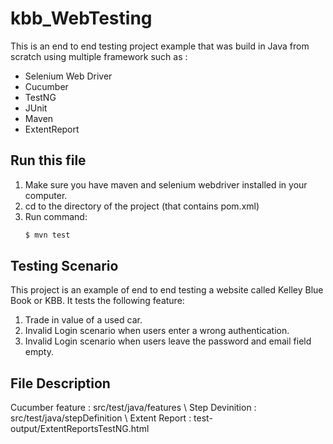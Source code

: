 # kbb_WebTesting
This is an end to end testing project example that was build in Java from scratch using multiple framework such as :
 - Selenium Web Driver
 - Cucumber
 - TestNG
 - JUnit
 - Maven
 - ExtentReport
## Run this file
1. Make sure you have maven and selenium webdriver installed in your computer.
2. cd to the directory of the project (that contains pom.xml)
3. Run command:
    ```sh
    $ mvn test
    ```

## Testing Scenario
This project is an example of end to end testing a website called Kelley Blue Book or KBB. 
It tests the following feature:
1. Trade in value of a used car.
2. Invalid Login scenario when users enter a wrong authentication.
3. Invalid Login scenario when users leave the password and email field empty.

## File Description
Cucumber feature : src/test/java/features \ 
Step Devinition : src/test/java/stepDefinition \ 
Extent Report : test-output/ExtentReportsTestNG.html 




